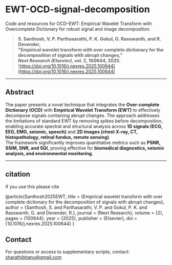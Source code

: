 # EWT-OCD-signal-decomposition
Code and resources for OCD–EWT: Empirical Wavelet Transform with Overcomplete Dictionary for robust signal and image decomposition.




> **S. Santhosh, V. P. Parthasarathi, P. K. Gokul, G. Rasswanth, and R. Devender,  
> "Empirical wavelet transform with over complete dictionary for the decomposition of signals with abrupt changes,"  
> *Next Research (Elsevier)*, vol. 2, 100644, 2025.**  
> [https://doi.org/10.1016/j.nexres.2025.100644](https://doi.org/10.1016/j.nexres.2025.100644)

---

##  Abstract
The paper presents a novel technique that integrates the **Over-complete Dictionary (OCD)** with **Empirical Wavelet Transform (EWT)** to effectively decompose signals containing abrupt changes. The approach addresses the limitations of standard EWT by removing spikes before decomposition, enabling accurate spectral and structural analysis across **1D signals (ECG, EEG, EMG, seismic, speech)** and **2D images (chest X-ray, CT, histopathology, retinal fundus, remote sensing)**.  
The framework significantly improves quantitative metrics such as **PSNR, SSIM, SNR, and SQI**, proving effective for **biomedical diagnostics, seismic analysis, and environmental monitoring**.

---
## citation
If you use this please cite

@article{Santhosh2025EWT,
  title   = {Empirical wavelet transform with over complete dictionary for the decomposition of signals with abrupt changes},
  author  = {Santhosh, S. and Parthasarathi, V. P. and Gokul, P. K. and Rasswanth, G. and Devender, R.},
  journal = {Next Research},
  volume  = {2},
  pages   = {100644},
  year    = {2025},
  publisher = {Elsevier},
  doi     = {10.1016/j.nexres.2025.100644}
}

## Contact

For questions or access to supplementary scripts, contact:
sharathibhanu@gmail.com
